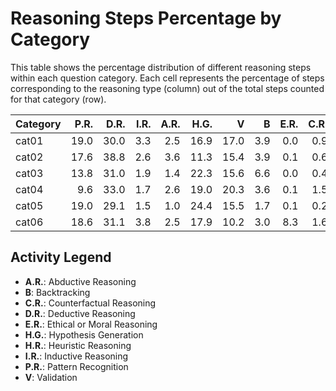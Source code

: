 # Reasoning Steps Percentage by Category

This table shows the percentage distribution of different reasoning steps within each question category.
Each cell represents the percentage of steps corresponding to the reasoning type (column) out of the total steps counted for that category (row).

| Category   |   P.R. |   D.R. |   I.R. |   A.R. |   H.G. |    V |   B |   E.R. |   C.R. |   H.R. |
|:-----------|-------:|-------:|-------:|-------:|-------:|-----:|----:|-------:|-------:|-------:|
| cat01      |   19.0 |   30.0 |    3.3 |    2.5 |   16.9 | 17.0 | 3.9 |    0.0 |    0.9 |    6.5 |
| cat02      |   17.6 |   38.8 |    2.6 |    3.6 |   11.3 | 15.4 | 3.9 |    0.1 |    0.6 |    6.2 |
| cat03      |   13.8 |   31.0 |    1.9 |    1.4 |   22.3 | 15.6 | 6.6 |    0.0 |    0.4 |    6.9 |
| cat04      |    9.6 |   33.0 |    1.7 |    2.6 |   19.0 | 20.3 | 3.6 |    0.1 |    1.5 |    8.7 |
| cat05      |   19.0 |   29.1 |    1.5 |    1.0 |   24.4 | 15.5 | 1.7 |    0.1 |    0.2 |    7.6 |
| cat06      |   18.6 |   31.1 |    3.8 |    2.5 |   17.9 | 10.2 | 3.0 |    8.3 |    1.6 |    3.0 |

## Activity Legend

* **A.R.**: Abductive Reasoning
* **B**: Backtracking
* **C.R.**: Counterfactual Reasoning
* **D.R.**: Deductive Reasoning
* **E.R.**: Ethical or Moral Reasoning
* **H.G.**: Hypothesis Generation
* **H.R.**: Heuristic Reasoning
* **I.R.**: Inductive Reasoning
* **P.R.**: Pattern Recognition
* **V**: Validation
